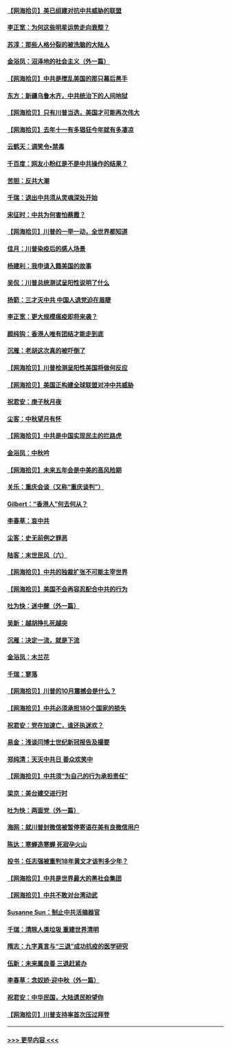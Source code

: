 #### [【网海拾贝】美已组建对抗中共威胁的联盟](../pages/nsc993/n12469018.md?t=10121302) 
#### [李正宽：为何这些明星运势走向衰颓？](../pages/nsc993/n12468730.md?t=10121302) 
#### [苏淳：那些人格分裂的被洗脑的大陆人](../pages/nsc993/n12467858.md?t=10121302) 
#### [金浴凤：沼泽地的社会主义（外一篇）](../pages/nsc993/n12467792.md?t=10121302) 
#### [【网海拾贝】中共是搅乱美国的那只幕后黑手](../pages/nsc993/n12467700.md?t=10121302) 
#### [东方：新疆乌鲁木齐，中共统治下的人间地狱](../pages/nsc993/n12466075.md?t=10121302) 
#### [【网海拾贝】只有川普当选，美国才可能再次伟大](../pages/nsc993/n12466013.md?t=10121302) 
#### [【网海拾贝】去年十一有多猖狂今年就有多凄凉](../pages/nsc993/n12463649.md?t=10121302) 
#### [云鹤天：调笑令▪禁毒](../pages/nsc993/n12462975.md?t=10121302) 
#### [千百度：网友小粉红是不是中共操作的结果？](../pages/nsc993/n12461025.md?t=10121302) 
#### [苦胆：反共大潮](../pages/nsc993/n12459469.md?t=10121302) 
#### [千瑞：退出中共须从灵魂深处开始](../pages/nsc993/n12459437.md?t=10121302) 
#### [宋征时：中共为何害怕蔡霞？](../pages/nsc993/n12459097.md?t=10121302) 
#### [【网海拾贝】川普的一举一动，全世界都知道](../pages/nsc993/n12458825.md?t=10121302) 
#### [佳月：川普染疫后的感人场景](../pages/nsc993/n12456994.md?t=10121302) 
#### [杨建利：我申请入籍美国的故事](../pages/nsc993/n12455635.md?t=10121302) 
#### [吴侃：川普总统测试呈阳性说明了什么](../pages/nsc993/n12451869.md?t=10121302) 
#### [扬箭：三才灭中共 中国人退党迫在眉睫](../pages/nsc993/n12451842.md?t=10121302) 
#### [李正宽：更大规模瘟疫即将来袭？](../pages/nsc993/n12451455.md?t=10121302) 
#### [颜纯钩：香港人唯有团结才能走到底](../pages/nsc993/n12450870.md?t=10121302) 
#### [沉雁：老胡这次真的被吓倒了](../pages/nsc993/n12449796.md?t=10121302) 
#### [【网海拾贝】川普检测呈阳性美国将做何反应](../pages/nsc993/n12449042.md?t=10121302) 
#### [【网海拾贝】美国正构建全球联盟对冲中共威胁](../pages/nsc993/n12446580.md?t=10121302) 
#### [祝君安：庚子秋月夜](../pages/nsc993/n12445870.md?t=10121302) 
#### [尘客：中秋望月有怀](../pages/nsc993/n12444632.md?t=10121302) 
#### [【网海拾贝】中共是中国实现民主的拦路虎](../pages/nsc993/n12443573.md?t=10121302) 
#### [金浴凤：中秋吟](../pages/nsc993/n12441773.md?t=10121302) 
#### [【网海拾贝】未来五年会是中美的高风险期](../pages/nsc993/n12440760.md?t=10121302) 
#### [关乐：重庆会谈（又称“重庆谈判”）](../pages/nsc993/n12437525.md?t=10121302) 
#### [Gilbert：“香港人”何去何从？](../pages/nsc993/n12435894.md?t=10121302) 
#### [李春草：哀中共](../pages/nsc993/n12435874.md?t=10121302) 
#### [尘客：史无前例之罪恶](../pages/nsc993/n12435762.md?t=10121302) 
#### [陆客：末世民风（六）](../pages/nsc993/n12435354.md?t=10121302) 
#### [【网海拾贝】中共的独裁扩张不可能主宰世界](../pages/nsc993/n12435151.md?t=10121302) 
#### [【网海拾贝】美国不会再容忍配合中共的行为](../pages/nsc993/n12433808.md?t=10121302) 
#### [吐为快：迷中醒（外一篇）](../pages/nsc993/n12433585.md?t=10121302) 
#### [吴新：越胡挣扎死越突](../pages/nsc993/n12433562.md?t=10121302) 
#### [沉雁：决定一流，就是下流](../pages/nsc993/n12432128.md?t=10121302) 
#### [金浴凤：木兰花](../pages/nsc993/n12432124.md?t=10121302) 
#### [千瑞：寥落](../pages/nsc993/n12432071.md?t=10121302) 
#### [【网海拾贝】川普的10月震撼会是什么？](../pages/nsc993/n12431624.md?t=10121302) 
#### [【网海拾贝】中共必须承担180个国家的损失](../pages/nsc993/n12428893.md?t=10121302) 
#### [祝君安：党在加速亡，谁还执迷欢？](../pages/nsc993/n12428652.md?t=10121302) 
#### [易金：浅谈闫博士世纪新冠报告及撮要](../pages/nsc993/n12426822.md?t=10121302) 
#### [郑纯清：天灭中共日 善众欢笑中](../pages/nsc993/n12426784.md?t=10121302) 
#### [【网海拾贝】中共须“为自己的行为承担责任”](../pages/nsc993/n12426067.md?t=10121302) 
#### [梁京：美台建交进行时](../pages/nsc993/n12424066.md?t=10121302) 
#### [吐为快：两面党（外一篇）](../pages/nsc993/n12424043.md?t=10121302) 
#### [海网：就川普封微信被暂停寄语在美有良微信用户](../pages/nsc993/n12424021.md?t=10121302) 
#### [陈达：寒蝉造寒蝉 死寂孕火山](../pages/nsc993/n12423958.md?t=10121302) 
#### [投书：任志强被重判18年黄文才该判多少年？](../pages/nsc993/n12423672.md?t=10121302) 
#### [【网海拾贝】中共是世界最大的黑社会集团](../pages/nsc993/n12423543.md?t=10121302) 
#### [【网海拾贝】中共不敢对台湾动武](../pages/nsc993/n12421418.md?t=10121302) 
#### [Susanne Sun：制止中共活摘器官](../pages/nsc993/n12419654.md?t=10121302) 
#### [千瑞：清除人类垃圾 重建世界清明](../pages/nsc993/n12419414.md?t=10121302) 
#### [隋志：九字真言与“三退”成功抗疫的医学研究](../pages/nsc993/n12419248.md?t=10121302) 
#### [伍新：未来属良善 三退赶紧办](../pages/nsc993/n12418496.md?t=10121302) 
#### [李春草：念奴娇·迎中秋（外一篇）](../pages/nsc993/n12418465.md?t=10121302) 
#### [祝君安：中华民国，大陆遗民盼望你](../pages/nsc993/n12418089.md?t=10121302) 
#### [【网海拾贝】川普支持率首次压过拜登](../pages/nsc993/n12418050.md?t=10121302) 

----
#### [ >>> 更早内容 <<< ](../indexes/nsc993-earlier.md)
